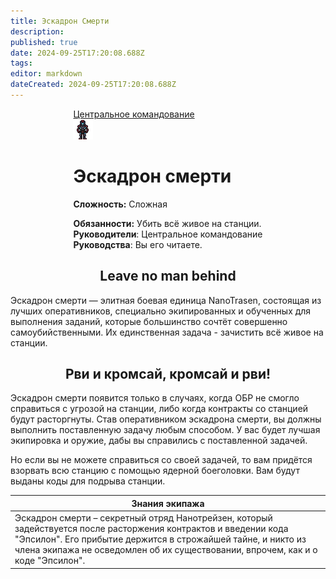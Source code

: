 ```yaml
---
title: Эскадрон Смерти
description: 
published: true
date: 2024-09-25T17:20:08.688Z
tags: 
editor: markdown
dateCreated: 2024-09-25T17:20:08.688Z
---
```


<div style="display: flex; justify-content: center;">
<div class="roles-passport ceco">
  <div class="title ceco"><a href="/roles/centralcommand">Центральное командование</a></div>
  <div>
    <div><div><img src="/roles/deathsquad.png"></div></div>
  <div><div>
    <h1>Эскадрон смерти</h1>
    <p><strong>Сложность:</strong> Сложная</p>
    <strong>Обязанности:</strong> Убить всё живое на станции.<br>
    <b>Руководители</b>: Центральное командование<br>
    <b>Руководства</b>: Вы его читаете.
  </div></div>
  </div>
</div>
</div>


## <center>Leave no man behind

Эскадрон смерти —  элитная боевая единица NanoTrasen, состоящая из лучших оперативников, специально экипированных и обученных для выполнения заданий, которые большинство сочтёт совершенно самоубийственными. Их единственная задача - зачистить всё живое на станции.

## <center>Рви и кромсай, кромсай и рви!

Эскадрон смерти появится только в случаях, когда ОБР не смогло справиться с угрозой на станции, либо когда контракты со станцией будут расторгнуты. Став оперативником эскадрона смерти, вы должны выполнить поставленную задачу любым способом. У вас будет лучшая экипировка и оружие, дабы вы справились с поставленной задачей.

Но если вы не можете справиться со своей задачей, то вам придётся взорвать всю станцию с помощью ядерной боеголовки. Вам будут выданы коды для подрыва станции.

| Знания экипажа|
| --- |
| Эскадрон смерти – секретный отряд Нанотрейзен, который задействуется после расторжения контрактов и введении кода "Эпсилон". Его прибытие держится в строжайшей тайне, и никто из члена экипажа не осведомлен об их существовании, впрочем, как и о коде "Эпсилон". |



<div class="table"></div>